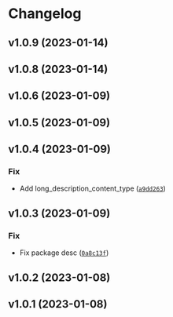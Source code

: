 # Changelog

<!--next-version-placeholder-->

## v1.0.9 (2023-01-14)


## v1.0.8 (2023-01-14)


## v1.0.6 (2023-01-09)


## v1.0.5 (2023-01-09)


## v1.0.4 (2023-01-09)
### Fix
* Add long_description_content_type ([`a9dd263`](https://github.com/ripvannwinkler/python-simple-menu/commit/a9dd2633fc2066cdd6fda5bdc07976ca63f39029))

## v1.0.3 (2023-01-09)
### Fix
* Fix package desc ([`0a8c13f`](https://github.com/ripvannwinkler/python-simple-menu/commit/0a8c13ff201e421cdcc42562472379957683a28e))

## v1.0.2 (2023-01-08)


## v1.0.1 (2023-01-08)


